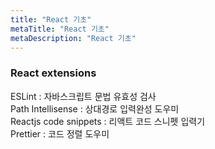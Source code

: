 ```yaml
---
title: "React 기초"
metaTitle: "React 기초"
metaDescription: "React 기초"
---
```

### React extensions  

ESLint : 자바스크립트 문법 유효성 검사  
Path Intellisense : 상대경로 입력완성 도우미  
Reactjs code snippets : 리액트 코드 스니펫 입력기  
Prettier : 코드 정렬 도우미  